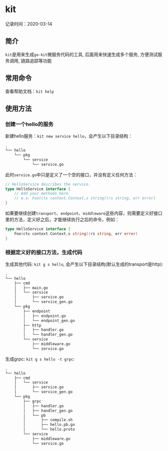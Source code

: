 # kit

记录时间：2020-03-14

## 简介

`kit`是用来生成`go-kit`微服务代码的工具, 后面用来快速生成多个服务, 方便测试服务调用, 链路追踪等功能

## 常用命令

查看帮助文档：`kit help`

## 使用方法

### 创建一个hello的服务

新建hello服务：`kit new service hello`，会产生以下目录结构：

```html
.
└── hello
    └── pkg
        └── service
            └── service.go
```

此时`service.go`中只是定义了一个空的接口，并没有定义任何方法：

```go
// HelloService describes the service.
type HelloService interface {
	// Add your methods here
	// e.x: Foo(ctx context.Context,s string)(rs string, err error)
}
```

如果要继续创建`transport`、`endpoint`、`middleware`这些内容，则需要定义好接口里的方法，定义好之后，才能继续执行之后的命令，例如：

```go
type HelloService interface {
	Foo(ctx context.Context,s string)(rs string, err error)
}
```

### 根据定义好的接口方法，生成代码

生成其他代码: `kit g s hello`, 会产生以下目录结构(默认生成的transport是http):

```html
.
└── hello
    ├── cmd
    │   ├── main.go
    │   └── service
    │       ├── service.go
    │       └── service_gen.go
    └── pkg
        ├── endpoint
        │   ├── endpoint.go
        │   └── endpoint_gen.go
        ├── http
        │   ├── handler.go
        │   └── handler_gen.go
        └── service
            ├── middleware.go
            └── service.go
```

生成grpc: `kit g s hello -t grpc`: 

```html
.
└── hello
    ├── cmd
    │   └── service
    │       ├── service.go
    │       └── service_gen.go
    └── pkg       
        ├── grpc
        │   ├── handler.go
        │   ├── handler_gen.go
        │   └── pb
        │       ├── compile.sh
        │       ├── hello.pb.go
        │       └── hello.proto       
        └── service
            ├── middleware.go
            └── service.go
```
